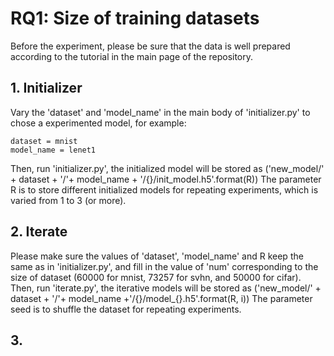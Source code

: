 # RQ1: Size of training datasets

Before the experiment, please be sure that the data is well prepared according to the tutorial in the main page of the repository.

## 1. Initializer
Vary the 'dataset' and 'model_name' in the main body of 'initializer.py' to chose a experimented model, for example:

```
dataset = mnist
model_name = lenet1
```

Then, run 'initializer.py', the initialized model will be stored as ('new_model/' + dataset + '/'+ model_name + '/{}/init_model.h5'.format(R))
The parameter R is to store different initialized models for repeating experiments, which is varied from 1 to 3 (or more).

## 2. Iterate
Please make sure the values of 'dataset', 'model_name' and R keep the same as in 'initializer.py', and fill in the value of 'num' corresponding to the size of dataset
(60000 for mnist, 73257 for svhn, and 50000 for cifar). Then, run 'iterate.py', the iterative models will be stored as ('new_model/' + dataset + '/'+ model_name +'/{}/model_{}.h5'.format(R, i))
The parameter seed is to shuffle the dataset for repeating experiments.

## 3. 
  
